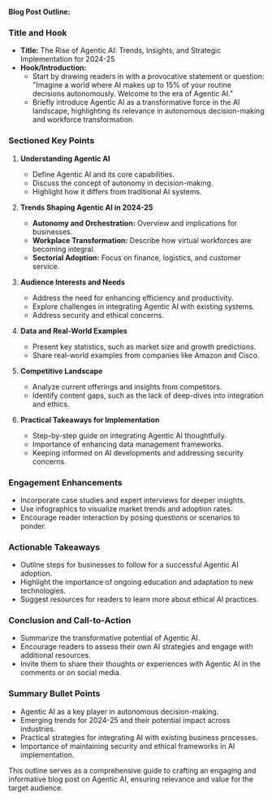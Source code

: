 **Blog Post Outline:**

### Title and Hook
- **Title:** The Rise of Agentic AI: Trends, Insights, and Strategic Implementation for 2024-25
- **Hook/Introduction:** 
  - Start by drawing readers in with a provocative statement or question: "Imagine a world where AI makes up to 15% of your routine decisions autonomously. Welcome to the era of Agentic AI."
  - Briefly introduce Agentic AI as a transformative force in the AI landscape, highlighting its relevance in autonomous decision-making and workforce transformation.

### Sectioned Key Points

1. **Understanding Agentic AI**
   - Define Agentic AI and its core capabilities.
   - Discuss the concept of autonomy in decision-making.
   - Highlight how it differs from traditional AI systems.

2. **Trends Shaping Agentic AI in 2024-25**
   - **Autonomy and Orchestration:** Overview and implications for businesses.
   - **Workplace Transformation:** Describe how virtual workforces are becoming integral.
   - **Sectorial Adoption:** Focus on finance, logistics, and customer service.

3. **Audience Interests and Needs**
   - Address the need for enhancing efficiency and productivity.
   - Explore challenges in integrating Agentic AI with existing systems.
   - Address security and ethical concerns.

4. **Data and Real-World Examples**
   - Present key statistics, such as market size and growth predictions.
   - Share real-world examples from companies like Amazon and Cisco.

5. **Competitive Landscape**
   - Analyze current offerings and insights from competitors.
   - Identify content gaps, such as the lack of deep-dives into integration and ethics.

6. **Practical Takeaways for Implementation**
   - Step-by-step guide on integrating Agentic AI thoughtfully.
   - Importance of enhancing data management frameworks.
   - Keeping informed on AI developments and addressing security concerns.

### Engagement Enhancements
- Incorporate case studies and expert interviews for deeper insights.
- Use infographics to visualize market trends and adoption rates.
- Encourage reader interaction by posing questions or scenarios to ponder.

### Actionable Takeaways
- Outline steps for businesses to follow for a successful Agentic AI adoption.
- Highlight the importance of ongoing education and adaptation to new technologies.
- Suggest resources for readers to learn more about ethical AI practices.

### Conclusion and Call-to-Action
- Summarize the transformative potential of Agentic AI.
- Encourage readers to assess their own AI strategies and engage with additional resources.
- Invite them to share their thoughts or experiences with Agentic AI in the comments or on social media.

### Summary Bullet Points
- Agentic AI as a key player in autonomous decision-making.
- Emerging trends for 2024-25 and their potential impact across industries.
- Practical strategies for integrating AI with existing business processes.
- Importance of maintaining security and ethical frameworks in AI implementation.

This outline serves as a comprehensive guide to crafting an engaging and informative blog post on Agentic AI, ensuring relevance and value for the target audience.